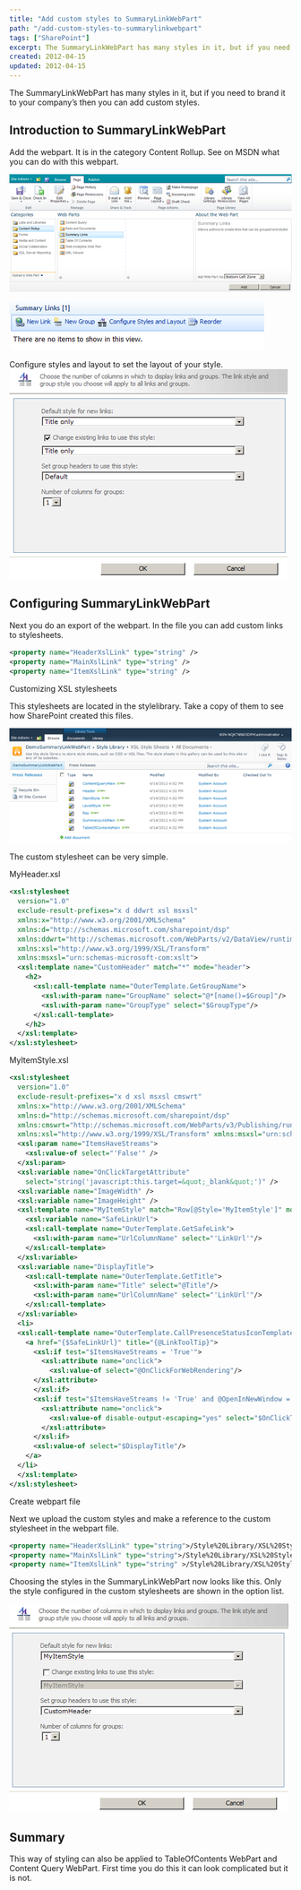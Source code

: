 ```yaml
---
title: "Add custom styles to SummaryLinkWebPart"
path: "/add-custom-styles-to-summarylinkwebpart"
tags: ["SharePoint"]
excerpt: The SummaryLinkWebPart has many styles in it, but if you need to brand it to your company’s then you can add custom styles.
created: 2012-04-15
updated: 2012-04-15
---
```


The SummaryLinkWebPart has many styles in it, but if you need to brand it to your company’s then you can add custom styles.

## Introduction to SummaryLinkWebPart

Add the webpart. It is in the category Content Rollup. See on MSDN what you can do with this webpart.

![Add SummaryLinkWebPart](./image5.png)

![Clean SummaryLinkWebParts](./image11.png)

Configure styles and layout to set the layout of your style.
![Default styles in SummaryLinkWebPart](./clip_image0051.png)

## Configuring SummaryLinkWebPart

Next you do an export of the webpart. In the file you can add custom links to stylesheets.

```xml
<property name="HeaderXslLink" type="string" />
<property name="MainXslLink" type="string" />
<property name="ItemXslLink" type="string" />
```

Customizing XSL stylesheets

This stylesheets are located in the stylelibrary. Take a copy of them to see how SharePoint created this files.

![SharePoint Style Library](./image4.png)

The custom stylesheet can be very simple.

MyHeader.xsl

```xml
<xsl:stylesheet
  version="1.0"
  exclude-result-prefixes="x d ddwrt xsl msxsl"
  xmlns:x="http://www.w3.org/2001/XMLSchema"
  xmlns:d="http://schemas.microsoft.com/sharepoint/dsp"
  xmlns:ddwrt="http://schemas.microsoft.com/WebParts/v2/DataView/runtime"
  xmlns:xsl="http://www.w3.org/1999/XSL/Transform"
  xmlns:msxsl="urn:schemas-microsoft-com:xslt">
  <xsl:template name="CustomHeader" match="*" mode="header">
    <h2>
      <xsl:call-template name="OuterTemplate.GetGroupName">
        <xsl:with-param name="GroupName" select="@*[name()=$Group]"/>
        <xsl:with-param name="GroupType" select="$GroupType"/>
      </xsl:call-template>
    </h2>
  </xsl:template>
</xsl:stylesheet>
```

MyItemStyle.xsl

```xml
<xsl:stylesheet
  version="1.0"
  exclude-result-prefixes="x d xsl msxsl cmswrt"
  xmlns:x="http://www.w3.org/2001/XMLSchema"
  xmlns:d="http://schemas.microsoft.com/sharepoint/dsp"
  xmlns:cmswrt="http://schemas.microsoft.com/WebParts/v3/Publishing/runtime"
  xmlns:xsl="http://www.w3.org/1999/XSL/Transform" xmlns:msxsl="urn:schemas-microsoft-com:xslt">
  <xsl:param name="ItemsHaveStreams">
    <xsl:value-of select="'False'" />
  </xsl:param>
  <xsl:variable name="OnClickTargetAttribute" 
    select="string('javascript:this.target=&quot;_blank&quot;')" />
  <xsl:variable name="ImageWidth" />
  <xsl:variable name="ImageHeight" />
  <xsl:template name="MyItemStyle" match="Row[@Style='MyItemStyle']" mode="itemstyle">
    <xsl:variable name="SafeLinkUrl">
    <xsl:call-template name="OuterTemplate.GetSafeLink">
      <xsl:with-param name="UrlColumnName" select="'LinkUrl'"/>
    </xsl:call-template>
  </xsl:variable>
  <xsl:variable name="DisplayTitle">
    <xsl:call-template name="OuterTemplate.GetTitle">
      <xsl:with-param name="Title" select="@Title"/>
      <xsl:with-param name="UrlColumnName" select="'LinkUrl'"/>
    </xsl:call-template>
  </xsl:variable>
  <li>
  <xsl:call-template name="OuterTemplate.CallPresenceStatusIconTemplate"/>
    <a href="{$SafeLinkUrl}" title="{@LinkToolTip}">
      <xsl:if test="$ItemsHaveStreams = 'True'">
        <xsl:attribute name="onclick">
          <xsl:value-of select="@OnClickForWebRendering"/>
      </xsl:attribute>
      </xsl:if>
      <xsl:if test="$ItemsHaveStreams != 'True' and @OpenInNewWindow = 'True'">
        <xsl:attribute name="onclick">
          <xsl:value-of disable-output-escaping="yes" select="$OnClickTargetAttribute"/>
        </xsl:attribute>
      </xsl:if>
      <xsl:value-of select="$DisplayTitle"/>
    </a>
  </li>
  </xsl:template>
</xsl:stylesheet>
```

Create webpart file

Next we upload the custom styles and make a reference to the custom stylesheet in the webpart file.

```xml
<property name="HeaderXslLink" type="string">/Style%20Library/XSL%20Style%20Sheets/MyHeader.xsl</property>
<property name="MainXslLink" type="string">/Style%20Library/XSL%20Style%20Sheets/MySummaryLinkMain.xsl</property>
<property name="ItemXslLink" type="string" >/Style%20Library/XSL%20Style%20Sheets/MyItemStyle.xsl</property>
```

Choosing the styles in the SummaryLinkWebPart now looks like this. Only the style configured in the custom stylesheets are shown in the option list.

![Select custom style](./clip_image0012.png)

## Summary

This way of styling can also be applied to TableOfContents WebPart and Content Query WebPart. First time you do this it can look complicated but it is not.
